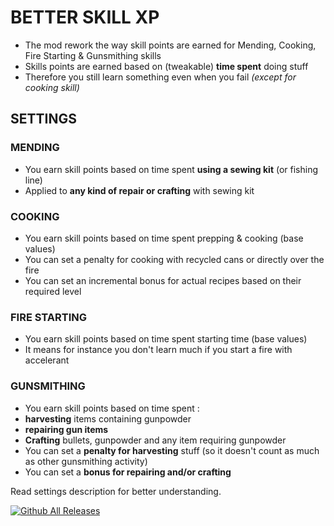 # BETTER SKILL XP
* The mod rework the way skill points are earned for Mending, Cooking, Fire Starting & Gunsmithing skills
* Skills points are earned based on (tweakable) **time spent** doing stuff
* Therefore you still learn something even when you fail *(except for cooking skill)*

## SETTINGS
### MENDING
* You earn skill points based on time spent **using a sewing kit** (or fishing line)
* Applied to **any kind of repair or crafting** with sewing kit
### COOKING
* You earn skill points based on time spent prepping & cooking (base values)
* You can set a penalty for cooking with recycled cans or directly over the fire
* You can set an incremental bonus for actual recipes based on their required level
### FIRE STARTING
* You earn skill points based on time spent starting time (base values)
* It means for instance you don't learn much if you start a fire with accelerant
### GUNSMITHING
* You earn skill points based on time spent : 
* **harvesting** items containing gunpowder
* **repairing gun items** 
* **Crafting** bullets, gunpowder and any item requiring gunpowder
* You can set a **penalty for harvesting** stuff (so it doesn't count as much as other gunsmithing activity)
* You can set a **bonus for repairing and/or crafting**

Read settings description for better understanding.

[![Github All Releases](https://img.shields.io/github/downloads/RomainDeschampsFR/BetterSkillXP/total.svg)]()
